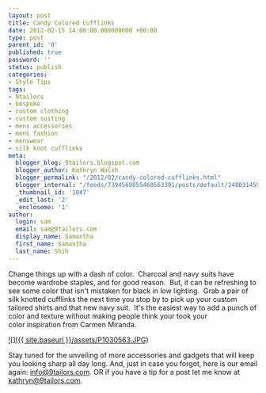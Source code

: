 ```yaml
---
layout: post
title: Candy Colored Cufflinks
date: 2012-02-15 14:00:00.000000000 +00:00
type: post
parent_id: '0'
published: true
password: ''
status: publish
categories:
- Style Tips
tags:
- 9tailors
- bespoke
- custom clothing
- custom suiting
- mens accessories
- mens fashion
- menswear
- silk knot cufflinks
meta:
  blogger_blog: 9tailors.blogspot.com
  blogger_author: Kathryn Walsh
  blogger_permalink: "/2012/02/candy-colored-cufflinks.html"
  blogger_internal: "/feeds/7394569855460563391/posts/default/2480314595287295411"
  _thumbnail_id: '1047'
  _edit_last: '2'
  _encloseme: '1'
author:
  login: sam
  email: sam@9tailors.com
  display_name: Samantha
  first_name: Samantha
  last_name: Shih
---
```

Change things up with a dash of color.  Charcoal and navy suits have become wardrobe staples, and for good reason.  But, it can be refreshing to see some color that isn't mistaken for black in low lighting.  Grab a pair of silk knotted cufflinks the next time you stop by to pick up your custom tailored shirts and that new navy suit.  It's the easiest way to add a punch of color and texture without making people think your took your color inspiration from Carmen Miranda.

[![]({{ site.baseurl }}/assets/P1030563.JPG)](http://2.bp.blogspot.com/-eoy8pOWjH1g/TzrczTqwzVI/AAAAAAAABJ8/1kMlv99Lag0/s1600/P1030563.JPG)

Stay tuned for the unveiling of more accessories and gadgets that will keep you looking sharp all day long. And, just in case you forgot, here is our email again: [info@9tailors.com](mailto:info@9tailors.com). OR if you have a tip for a post let me know at [kathryn@9tailors.com](mailto:kathryn@9tailors.com).